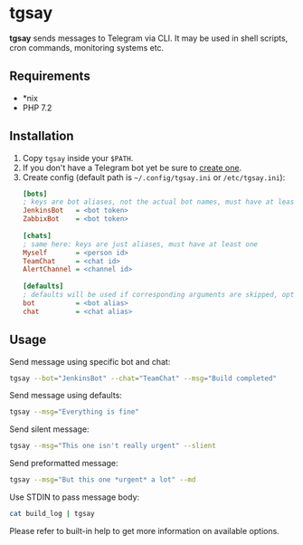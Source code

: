 tgsay
=====
**tgsay** sends messages to Telegram via CLI. It may be used in shell scripts, cron commands, monitoring systems etc.

Requirements
------------
* *nix
* PHP 7.2

Installation
------------
1. Copy `tgsay` inside your `$PATH`.
2. If you don't have a Telegram bot yet be sure to [create one](https://core.telegram.org/bots#3-how-do-i-create-a-bot).
3. Create config (default path is `~/.config/tgsay.ini` or `/etc/tgsay.ini`):
   ```ini
   [bots]
   ; keys are bot aliases, not the actual bot names, must have at least one
   JenkinsBot   = <bot token>
   ZabbixBot    = <bot token>
    
   [chats]
   ; same here: keys are just aliases, must have at least one
   Myself       = <person id>
   TeamChat     = <chat id>
   AlertChannel = <channel id>
    
   [defaults]
   ; defaults will be used if corresponding arguments are skipped, optional
   bot          = <bot alias>
   chat         = <chat alias>

   ```

Usage
-----

Send message using specific bot and chat:
```bash
tgsay --bot="JenkinsBot" --chat="TeamChat" --msg="Build completed"
```
Send message using defaults:
```bash
tgsay --msg="Everything is fine"
```
Send silent message:
```bash
tgsay --msg="This one isn't really urgent" --slient
```
Send preformatted message:
```bash
tgsay --msg="But this one *urgent* a lot" --md
```
Use STDIN to pass message body:
```bash
cat build_log | tgsay
```
Please refer to built-in help to get more information on available options.